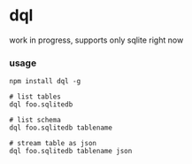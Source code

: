 # dql

work in progress, supports only sqlite right now

### usage

```
npm install dql -g

# list tables
dql foo.sqlitedb

# list schema
dql foo.sqlitedb tablename

# stream table as json
dql foo.sqlitedb tablename json
```